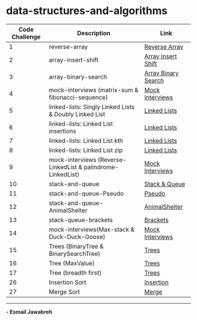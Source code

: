 # data-structures-and-algorithms
 
| Code Challenge | Description                                                  |  Link                                          |
| -------------- | ------------                                                 | ----------------                               |
|       1        | reverse-array                                                | [Reverse Array](./CC/reverseArray/)            |
|       2        | array-insert-shift                                           | [Array Insert Shift](./CC/arrayInsertShift/)   |
|       3        | array-binary-search                                          | [Array Binary Search](./CC/arrayBinarySearch/) | 
|       4        | mock-interviews (matrix-sum & fibonacci-sequence)            | [Mock Interviews](./CC/Mock_Interviews/CC04/)  |
|       5        | linked-lists: Singly Linked Lists & Doubly Linked List       | [Linked Lists](./CC/linkedLists/)              |
|       6        | linked-lists: Linked List insertions                         | [Linked Lists](./CC/linkedLists/)              |
|       7        | linked-lists: Linked List kth                                | [Linked Lists](./CC/linkedLists/)              |
|       8        | linked-lists: Linked List zip                                | [Linked Lists](./CC/linkedLists/)              |
|       9        | mock-interviews (Reverse-LinkedList & palindrome-LinkedList) | [Mock Interviews](./CC/Mock_Interviews/CC09/)  |
|       10       | stack-and-queue                                              | [Stack & Queue](./CC/stack_and_queue/)         | 
|       11       | stack-and-queue-Pseudo                                       | [Pseudo](./CC/stack_and_queue/)                |
|       12       | stack-and-queue-AnimalShelter                                | [AnimalShelter](./CC/stack_and_queue/)         |
|       13       | stack-queue-brackets                                         | [Brackets](./CC/stack_and_queue/)              |
|       14       | mock-interviews(Max-stack & Duck-Duck-Goose)                 | [Mock Interviews](./CC/Mock_Interviews/CC14/)  |
|       15       | Trees (BinaryTree & BinarySearchTree)                        | [Trees](./CC/trees/)                           |
|       16       | Tree (MaxValue)                                              | [Trees](./CC/trees/)                           |
|       17       | Tree (breadth first)                                         | [Trees](./CC/trees/)                           |
|       26       | Insertion Sort                                               | [Insertion](./CC/sorting/Insertion)            |
|       27       | Merge Sort                                                   | [Merge](./CC/sorting/Merge/)                   |

---

**- Esmail Jawabreh**